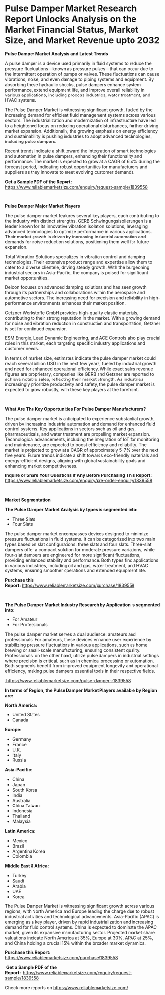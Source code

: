 <p><h1>Pulse Damper Market Research Report Unlocks Analysis on the Market Financial Status, Market Size, and Market Revenue upto 2032</h1></p><p><strong>Pulse Damper Market Analysis and Latest Trends</strong></p>
<p><p>A pulse damper is a device used primarily in fluid systems to reduce the pressure fluctuations—known as pressure pulses—that can occur due to the intermittent operation of pumps or valves. These fluctuations can cause vibrations, noise, and even damage to piping systems and equipment. By absorbing these hydraulic shocks, pulse dampers enhance system performance, extend equipment life, and improve overall reliability in various applications, including process industries, water treatment, and HVAC systems.</p><p>The Pulse Damper Market is witnessing significant growth, fueled by the increasing demand for efficient fluid management systems across various sectors. The industrialization and modernization of infrastructure have led to a heightened focus on reducing operational disturbances, further driving market expansion. Additionally, the growing emphasis on energy efficiency and sustainability is pushing industries to adopt advanced technologies, including pulse dampers.</p><p>Recent trends indicate a shift toward the integration of smart technologies and automation in pulse dampers, enhancing their functionality and performance. The market is expected to grow at a CAGR of 6.4% during the forecast period, indicating robust opportunities for manufacturers and suppliers as they innovate to meet evolving customer demands.</p></p>
<p><strong>Get a Sample PDF of the Report:&nbsp;</strong> <a href="https://www.reliablemarketsize.com/enquiry/request-sample/1839558?utm_campaign=2462&utm_medium=2&utm_source=Github&utm_content=ia&utm_term=12042025&utm_id=pulse-damper">https://www.reliablemarketsize.com/enquiry/request-sample/1839558</a></p>
<p>&nbsp;</p>
<p><strong>Pulse Damper Major Market Players</strong></p>
<p><p>The pulse damper market features several key players, each contributing to the industry with distinct strengths. GERB Schwingungsisolierungen is a leader known for its innovative vibration isolation solutions, leveraging advanced technologies to optimize performance in various applications. Their market growth is driven by increasing industrial automation and demands for noise reduction solutions, positioning them well for future expansion.</p><p>Total Vibration Solutions specializes in vibration control and damping technologies. Their extensive product range and expertise allow them to cater to a diverse clientele, driving steady growth. With the burgeoning industrial sectors in Asia-Pacific, the company is poised for significant market opportunities.</p><p>Deicon focuses on advanced damping solutions and has seen growth through its partnerships and collaborations within the aerospace and automotive sectors. The increasing need for precision and reliability in high-performance environments enhances their market position.</p><p>Getzner Werkstoffe GmbH provides high-quality elastic materials, contributing to their strong reputation in the market. With a growing demand for noise and vibration reduction in construction and transportation, Getzner is set for continued expansion.</p><p>ESM Energie, Lead Dynamic Engineering, and ACE Controls also play crucial roles in this market, each targeting specific industry applications and customer needs.</p><p>In terms of market size, estimates indicate the pulse damper market could reach several billion USD in the next few years, fueled by industrial growth and need for enhanced operational efficiency. While exact sales revenue figures are proprietary, companies like GERB and Getzner are reported to achieve notable sales, reflecting their market strength. As industries increasingly prioritize productivity and safety, the pulse damper market is expected to grow robustly, with these key players at the forefront.</p></p>
<p>&nbsp;</p>
<p><strong>What Are The Key Opportunities For Pulse Damper Manufacturers?</strong></p>
<p><p>The pulse damper market is anticipated to experience substantial growth, driven by increasing industrial automation and demand for enhanced fluid control systems. Key applications in sectors such as oil and gas, pharmaceuticals, and water treatment are propelling market expansion. Technological advancements, including the integration of IoT for monitoring and maintenance, are expected to boost efficiency and reliability. The market is projected to grow at a CAGR of approximately 5-7% over the next five years. Future trends indicate a shift towards eco-friendly materials and energy-efficient designs, aligning with global sustainability goals and enhancing market competitiveness.</p></p>
<p><strong>Inquire or Share Your Questions If Any Before Purchasing This Report:</strong> <a href="https://www.reliablemarketsize.com/enquiry/pre-order-enquiry/1839558?utm_campaign=2462&utm_medium=2&utm_source=Github&utm_content=ia&utm_term=12042025&utm_id=pulse-damper">https://www.reliablemarketsize.com/enquiry/pre-order-enquiry/1839558</a></p>
<p>&nbsp;</p>
<p><strong>Market Segmentation</strong></p>
<p><strong>The Pulse Damper Market Analysis by types is segmented into:</strong></p>
<p><ul><li>Three Slats</li><li>Four Slats</li></ul></p>
<p><p>The pulse damper market encompasses devices designed to minimize pressure fluctuations in fluid systems. It can be categorized into two main types based on slat configurations: three slats and four slats. Three-slat dampers offer a compact solution for moderate pressure variations, while four-slat dampers are engineered for more significant fluctuations, providing enhanced stability and performance. Both types find applications in various industries, including oil and gas, water treatment, and HVAC systems, ensuring smoother operations and extended equipment life.</p></p>
<p><strong>Purchase this Report:&nbsp;</strong><a href="https://www.reliablemarketsize.com/purchase/1839558?utm_campaign=2462&utm_medium=2&utm_source=Github&utm_content=ia&utm_term=12042025&utm_id=pulse-damper">https://www.reliablemarketsize.com/purchase/1839558</a></p>
<p>&nbsp;</p>
<p><strong>The Pulse Damper Market Industry Research by Application is segmented into:</strong></p>
<p><ul><li>For Amateur</li><li>For Professionals</li></ul></p>
<p><p>The pulse damper market serves a dual audience: amateurs and professionals. For amateurs, these devices enhance user experience by stabilizing pressure fluctuations in various applications, such as home brewing or small-scale manufacturing, ensuring consistent quality. Professionals, on the other hand, utilize pulse dampers in industrial settings where precision is critical, such as in chemical processing or automation. Both segments benefit from improved equipment longevity and operational efficiency, making pulse dampers essential tools in their respective fields.</p></p>
<p><a href="https://www.reliablemarketsize.com/pulse-damper-r1839558?utm_campaign=2462&utm_medium=2&utm_source=Github&utm_content=ia&utm_term=12042025&utm_id=pulse-damper">&nbsp;https://www.reliablemarketsize.com/pulse-damper-r1839558</a></p>
<p><strong>In terms of Region, the Pulse Damper Market Players available by Region are:</strong></p>
<p>
    <p> <strong> North America: </strong>
        <ul>
            <li>United States</li>
            <li>Canada</li>
        </ul>
        </p> 
    <p> <strong> Europe: </strong>
        <ul>
            <li>Germany</li>
            <li>France</li>
            <li>U.K.</li>
            <li>Italy</li>
            <li>Russia</li>
        </ul>
        </p> 
    <p> <strong> Asia-Pacific: </strong>
        <ul>
            <li>China</li>
            <li>Japan</li>
            <li>South Korea</li>
            <li>India</li>
            <li>Australia</li>
            <li>China Taiwan</li>
            <li>Indonesia</li>
            <li>Thailand</li>
            <li>Malaysia</li>
        </ul>
        </p> 
    <p> <strong> Latin America: </strong>
        <ul>
            <li>Mexico</li>
            <li>Brazil</li>
            <li>Argentina Korea</li>
            <li>Colombia</li>
        </ul>
        </p> 
    <p> <strong> Middle East & Africa: </strong>
        <ul>
            <li>Turkey</li>
            <li>Saudi</li>
            <li>Arabia</li>
            <li>UAE</li>
            <li>Korea</li>
        </ul>
    </p>
    </p>
<p><p>The Pulse Damper Market is witnessing significant growth across various regions, with North America and Europe leading the charge due to robust industrial activities and technological advancements. Asia-Pacific (APAC) is emerging as a key player, driven by rapid industrialization and increasing demand for fluid control systems. China is expected to dominate the APAC market, given its expansive manufacturing sector. Projected market share valuations indicate North America at 35%, Europe at 30%, APAC at 25%, and China holding a crucial 15% within the broader market dynamics.</p></p>
<p><strong>Purchase this Report: </strong><a href="https://www.reliablemarketsize.com/purchase/1839558?utm_campaign=2462&utm_medium=2&utm_source=Github&utm_content=ia&utm_term=12042025&utm_id=pulse-damper">https://www.reliablemarketsize.com/purchase/1839558</a></p>
<p>&nbsp;<strong>Get a Sample PDF of the Report:&nbsp;&nbsp;</strong><a href="https://www.reliablemarketsize.com/enquiry/request-sample/1839558?utm_campaign=2462&utm_medium=2&utm_source=Github&utm_content=ia&utm_term=12042025&utm_id=pulse-damper">https://www.reliablemarketsize.com/enquiry/request-sample/1839558</a></p>
<p><strong></strong></p>
<p>Check more reports on <a href="https://www.reliablemarketsize.com/?utm_campaign=2462&utm_medium=2&utm_source=Github&utm_content=ia&utm_term=12042025&utm_id=pulse-damper">https://www.reliablemarketsize.com/</a></p>